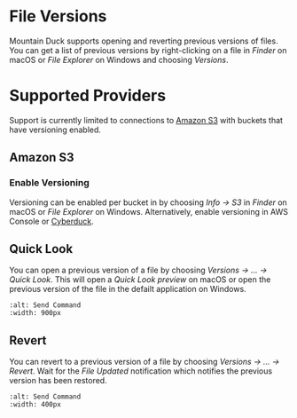 File Versions
===

Mountain Duck supports opening and reverting previous versions of files. You can get a list of previous versions by right-clicking on a file in *Finder* on macOS or *File Explorer* on Windows and choosing *Versions*.

# Supported Providers

Support is currently limited to connections to [Amazon S3](../protocols/s3/index.md) with buckets that have versioning enabled.

## Amazon S3

### Enable Versioning

Versioning can be enabled per bucket in by choosing *Info → S3* in *Finder* on macOS or *File Explorer* on Windows. Alternatively, enable versioning in AWS Console or [Cyberduck](../cyberduck/index.md).

## Quick Look

You can open a previous version of a file by choosing *Versions → ... → Quick Look*. This will open a *Quick Look preview* on macOS or open the previous version of the file in the defailt application on Windows.

```{image} _images/Revert_File_Context_Menu_Option_Windows.png
:alt: Send Command
:width: 900px
```

## Revert

You can revert to a previous version of a file by choosing *Versions → ... → Revert*. Wait for the *File Updated* notification which notifies the previous version has been restored.

```{image} _images/File_Updated_Notification_Windows.png
:alt: Send Command
:width: 400px
```